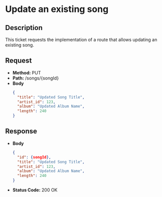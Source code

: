 # Update an existing song

## Description
This ticket requests the implementation of a route that allows updating an existing song.

## Request
- **Method:** PUT
- **Path:** /songs/{songId}
- **Body**
  ```json
  {
    "title": "Updated Song Title",
    "artist_id": 123,
    "album": "Updated Album Name",
    "length": 240
  }
  ```

## Response
- **Body**
  ```json
  {
    "id": {songId},
    "title": "Updated Song Title",
    "artist_id": 123,
    "album": "Updated Album Name",
    "length": 240
  }
  ```
- **Status Code:** 200 OK
